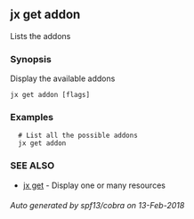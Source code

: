 ## jx get addon

Lists the addons

### Synopsis


Display the available addons

```
jx get addon [flags]
```

### Examples

```
  # List all the possible addons
  jx get addon
```

### SEE ALSO
* [jx get](jx_get.md)	 - Display one or many resources

###### Auto generated by spf13/cobra on 13-Feb-2018
